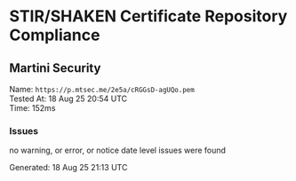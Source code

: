 # STIR/SHAKEN Certificate Repository Compliance

## Martini Security

Name: `https://p.mtsec.me/2e5a/cRGGsD-agUQo.pem`\
Tested At: 18 Aug 25 20:54 UTC\
Time: 152ms

### Issues

no warning, or error, or notice date level issues were found

Generated: 18 Aug 25 21:13 UTC